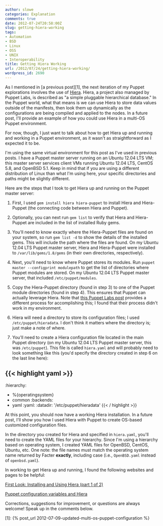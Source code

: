 ```yaml
---
author: slowe
categories: Explanation
comments: true
date: 2012-07-24T20:58:00Z
slug: getting-hiera-working
tags:
- Automation
- BSD
- Linux
- OSS
- UNIX
- Interoperability
title: Getting Hiera Working
url: /2012/07/24/getting-hiera-working/
wordpress_id: 2690
---
```


As I mentioned in [a previous post][1], the next iteration of my Puppet explorations involves the use of [Hiera](http://projects.puppetlabs.com/projects/hiera). Hiera, a project also managed by Puppet Labs, is described as "a simple pluggable hierarchical database." In the Puppet world, what that means is we can use Hiera to store data values outside of the manifests, then look them up dynamically as the configurations are being compiled and applied to the nodes. In a future post, I'll provide an example of how you could use Hiera in a multi-OS Puppet environment.

For now, though, I just want to talk about how to get Hiera up and running and working in a Puppet environment, as it wasn't as straightforward as I expected it to be.

I'm using the same virtual environment for this post as I've used in previous posts. I have a Puppet master server running on an Ubuntu 12.04 LTS VM; this master server services client VMs running Ubuntu 12.04 LTS, CentOS 5.8, and OpenBSD 5.1. Keep in mind that if you are using a different distribution of Linux than what I'm using here, your specific directories and paths might be slightly different.

Here are the steps that I took to get Hiera up and running on the Puppet master server:

1. First, I used `gem install hiera hiera-puppet` to install Hiera and Hiera-Puppet (the connecting code between Hiera and Puppet).

2. Optionally, you can next run `gem list` to verify that Hiera and Hiera-Puppet are included in the list of installed Ruby gems.

3. You'll need to know exactly where the Hiera-Puppet files are found on your system, so run `gem list -d` to show the details of the installed gems. This will include the path where the files are found. On my Ubuntu 12.04 LTS Puppet master server, Hiera and Hiera-Puppet were installed to `/var/lib/gems/1.8/gems` (in their own directories, respectively).

4. Next, you'll need to know where Puppet stores its modules. Run `puppet master --configprint modulepath` to get the list of directories where Puppet modules are stored. On my Ubuntu 12.04 LTS Puppet master server, that included `/etc/puppet/modules`.

5. Copy the Hiera-Puppet directory (found in step 3) to one of the Puppet module directories (found in step 4). This ensures that Puppet can actually leverage Hiera. Note that [this Puppet Labs post](http://puppetlabs.com/blog/first-look-installing-and-using-hiera/) provides a different process for accomplishing this; I found that their process didn't work in my environment.

6. Hiera will need a directory to store its configuration files; I used `/etc/puppet/hieradata`. I don't think it matters where the directory is; just make a note of where.

7. You'll need to create a Hiera configuration file located in the main Puppet directory (on my Ubuntu 12.04 LTS Puppet master server, this was `/etc/puppet`). This file is called `hiera.yaml` and will probably need to look something like this (you'd specify the directory created in step 6 on the last line here):

{{< highlight yaml >}}
---
:hierarchy:
  - %{operatingsystem}
  - common
:backends:
  - yaml
:yaml:
  :datadir: '/etc/puppet/hieradata'
{{< / highlight >}}

At this point, you should now have a working Hiera installation. In a future post, I'll show you how I used Hiera with Puppet to create OS-based customized configuration files.

In the directory you created for Hiera and specified in `hiera.yaml`, you'll need to create the YAML files for your hierarchy. Since I'm using a hierarchy based on operating system, I created YAML files for OpenBSD, CentOS, Ubuntu, etc. One note: the file names must match the operating system name returned by Facter **exactly**, including case (i.e., `OpenBSD.yaml` instead of `openbsd.yaml`).

In working to get Hiera up and running, I found the following websites and pages to be helpful:

[First Look: Installing and Using Hiera (part 1 of 2)](http://puppetlabs.com/blog/first-look-installing-and-using-hiera/)  

[Puppet configuration variables and Hiera](http://www.craigdunn.org/2011/10/puppet-configuration-variables-and-hiera/)

Corrections, suggestions for improvement, or questions are always welcome! Speak up in the comments below.

[1]: {% post_url 2012-07-09-updated-multi-os-puppet-configuration %}
